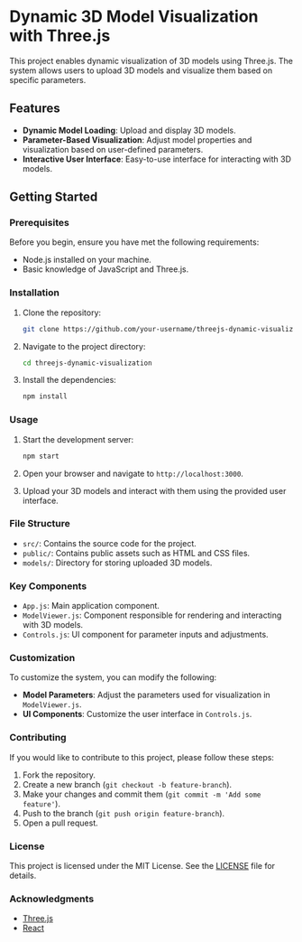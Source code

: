 
# Dynamic 3D Model Visualization with Three.js

This project enables dynamic visualization of 3D models using Three.js. The system allows users to upload 3D models and visualize them based on specific parameters.

## Features

- **Dynamic Model Loading**: Upload and display 3D models.
- **Parameter-Based Visualization**: Adjust model properties and visualization based on user-defined parameters.
- **Interactive User Interface**: Easy-to-use interface for interacting with 3D models.

## Getting Started

### Prerequisites

Before you begin, ensure you have met the following requirements:

- Node.js installed on your machine.
- Basic knowledge of JavaScript and Three.js.

### Installation

1. Clone the repository:
   ```sh
   git clone https://github.com/your-username/threejs-dynamic-visualization.git
   ```

2. Navigate to the project directory:
   ```sh
   cd threejs-dynamic-visualization
   ```

3. Install the dependencies:
   ```sh
   npm install
   ```

### Usage

1. Start the development server:
   ```sh
   npm start
   ```

2. Open your browser and navigate to `http://localhost:3000`.

3. Upload your 3D models and interact with them using the provided user interface.

### File Structure

- `src/`: Contains the source code for the project.
- `public/`: Contains public assets such as HTML and CSS files.
- `models/`: Directory for storing uploaded 3D models.

### Key Components

- `App.js`: Main application component.
- `ModelViewer.js`: Component responsible for rendering and interacting with 3D models.
- `Controls.js`: UI component for parameter inputs and adjustments.

### Customization

To customize the system, you can modify the following:

- **Model Parameters**: Adjust the parameters used for visualization in `ModelViewer.js`.
- **UI Components**: Customize the user interface in `Controls.js`.

### Contributing

If you would like to contribute to this project, please follow these steps:

1. Fork the repository.
2. Create a new branch (`git checkout -b feature-branch`).
3. Make your changes and commit them (`git commit -m 'Add some feature'`).
4. Push to the branch (`git push origin feature-branch`).
5. Open a pull request.

### License

This project is licensed under the MIT License. See the [LICENSE](LICENSE) file for details.

### Acknowledgments

- [Three.js](https://threejs.org/)
- [React](https://reactjs.org/)
